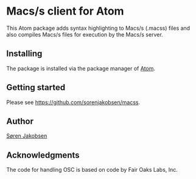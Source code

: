 # Macs/s client for Atom

This Atom package adds syntax highlighting to Macs/s (.macss) files and also compiles Macs/s files for execution by the Macs/s server.

## Installing

The package is installed via the package manager of [Atom](https://atom.io/).

## Getting started

Please see https://github.com/sorenjakobsen/macss.

## Author

[Søren Jakobsen](mailto:skj@jakobsen-it.dk)

## Acknowledgments

The code for handling OSC is based on code by Fair Oaks Labs, Inc.
